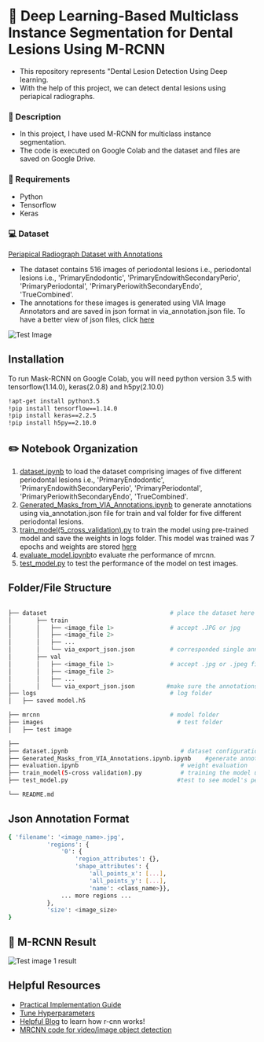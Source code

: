 
# :bell: Deep Learning-Based Multiclass Instance Segmentation for Dental Lesions Using M-RCNN

- This repository represents "Dental Lesion Detection Using Deep learning.
- With the help of this project, we can detect dental lesions using periapical radiographs.

### :page_with_curl: Description

- In this project, I have used M-RCNN for multiclass instance segmentation. 
- The code is executed on Google Colab and the dataset and files are saved on Google Drive.


### :pencil: Requirements
- Python
- Tensorflow
- Keras


### :computer: Dataset
[Periapical Radiograph Dataset with Annotations](https://drive.google.com/drive/folders/1mUb_U4cJA_UNzXO6tySE9YlKMM2DV13Q)
- The dataset contains 516 images of periodontal lesions i.e., periodontal lesions i.e., 'PrimaryEndodontic', 'PrimaryEndowithSecondaryPerio', 'PrimaryPeriodontal', 'PrimaryPeriowithSecondaryEndo', 'TrueCombined'. 
- The annotations for these images is generated using VIA Image Annotators and are saved in json format in via_annotation.json file. To have a better view of json files, click [here](http://jsonviewer.stack.hu/)

![Test Image](https://user-images.githubusercontent.com/66737416/191308274-a11c0b3d-f896-4549-8cf3-9ca6d812941a.JPG)

## Installation
To run Mask-RCNN on Google Colab, you will need python version 3.5 with tensorflow(1.14.0), keras(2.0.8) and h5py(2.10.0)

```bash
!apt-get install python3.5
!pip install tensorflow==1.14.0
!pip install keras==2.2.5
!pip install h5py==2.10.0
```

## :pencil2: Notebook Organization 

1. [dataset.ipynb](https://github.com/anumfatima427/Dental-Caries-Segmentation/blob/main/dataset.ipynb) to load the dataset comprising images of five different periodontal lesions i.e., 'PrimaryEndodontic', 'PrimaryEndowithSecondaryPerio', 'PrimaryPeriodontal', 'PrimaryPeriowithSecondaryEndo', 'TrueCombined'.
2. [Generated_Masks_from_VIA_Annotations.ipynb](https://github.com/anumfatima427/Dental-Caries-Segmentation/blob/main/Generated_Masks_from_VIA_Annotations.ipynb) to generate annotations using via_annotation.json file for train and val folder for five different periodontal lesions.
3. [train_model(5_cross_validation).py](https://github.com/anumfatima427/Dental-Caries-Segmentation/blob/main/train_model(5_cross_validation).py) to train the model using pre-trained model and save the weights in logs folder. This model was trained was 7 epochs and weights are stored [here](https://drive.google.com/drive/folders/1-B6HoGZ0Rl27k77EUWme7OD0ufpttniU)
4. [evaluate_model.ipynb](https://github.com/anumfatima427/Dental-Caries-Segmentation/blob/main/evaluate_model.ipynb)to evaluate rhe performance of mrcnn.
5. [test_model.py](https://github.com/anumfatima427/Dental-Caries-Segmentation/blob/main/test_model.py) to test the performance of the model on test images.

## Folder/File Structure

```bash

├── dataset                                   # place the dataset here            
│       ├── train
│       │   ├── <image_file 1>                # accept .JPG or jpg
│       │   ├── <image_file 2>
│       │   ├── ...
│       │   └── via_export_json.json          # corresponded single annotation file, must be named like this
│       ├── val      
│       │   ├── <image_file 1>                # accept .jpg or .jpeg file
│       │   ├── <image_file 2>
│       │   ├── ...
│       │   └── via_export_json.json         #make sure the annotations are saved in both folders with same name
├── logs                                      # log folder
│   ├── saved model.h5               

├── mrcnn                                     # model folder
├── images                                      # test folder
│   ├── test image

├── 
├── dataset.ipynb                                # dataset configuration
├── Generated_Masks_from_VIA_Annotations.ipynb.ipynb    #generate annotations using json file and images
├── evaluation.ipynb                             # weight evaluation
├── train_model(5-cross validation).py           # training the model using pretrained weights
├── test_model.py                               #test to see model's performance on dental radiographs

└── README.md                            
```


## Json Annotation Format

```bash
{ 'filename': '<image_name>.jpg',
           'regions': {
               '0': {
                   'region_attributes': {},
                   'shape_attributes': {
                       'all_points_x': [...],
                       'all_points_y': [...],
                       'name': <class_name>}},
               ... more regions ...
           },
           'size': <image_size>
}
```

## :notebook_with_decorative_cover: M-RCNN Result

![Test image 1 result](https://user-images.githubusercontent.com/66737416/191317136-4c0f00fd-bec5-455b-9dc3-2f23a5c3296c.png)


## Helpful Resources

 - [Practical Implementation Guide](https://www.youtube.com/watch?v=1u-dm5JMH1Q&t=2s&ab_channel=CodeWithAarohi)
 - [Tune Hyperparameters](https://medium.com/analytics-vidhya/taming-the-hyper-parameters-of-mask-rcnn-3742cb3f0e1b)
 - [Helpful Blog](https://towardsdatascience.com/faster-r-cnn-object-detection-implemented-by-keras-for-custom-data-from-googles-open-images-125f62b9141a) to learn how r-cnn works!
 - [MRCNN code for video/image object detection](https://github.com/quanghuy0497/Mask_R-CNN)
